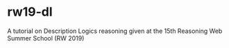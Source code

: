 # rw19-dl
A tutorial on Description Logics reasoning given at the 15th Reasoning Web Summer School (RW 2019)
